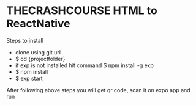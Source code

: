 # THECRASHCOURSE HTML to ReactNative

Steps to install

 * clone using git url
 * $ cd {projectfolder}
 * if exp is not installed hit command $ npm install -g exp 
 * $ npm install
 * $ exp start

After following above steps you will get qr code, scan it on expo app and run